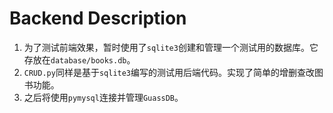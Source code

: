 # Backend Description

1. 为了测试前端效果，暂时使用了`sqlite3`创建和管理一个测试用的数据库。它存放在`database/books.db`。
2. `CRUD.py`同样是基于`sqlite3`编写的测试用后端代码。实现了简单的增删查改图书功能。
3. 之后将使用`pymysql`连接并管理`GuassDB`。